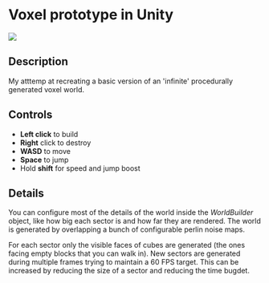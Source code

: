 # Voxel prototype in Unity

![](https://github.com/d-bucur/demos/raw/master/mycraft1.gif)


## Description
My atttemp at recreating a basic version of an 'infinite' procedurally generated voxel world.

## Controls
- **Left click** to build
- **Right** click to destroy
- **WASD** to move
- **Space** to jump
- Hold **shift** for speed and jump boost

## Details
You can configure most of the details of the world inside the *WorldBuilder* object, like how big each sector is and how far they are rendered. The world is generated by overlapping a bunch of configurable perlin noise maps.

For each sector only the visible faces of cubes are generated (the ones facing empty blocks that you can walk in). New sectors are generated during multiple frames trying to maintain a 60 FPS target. This can be increased by reducing the size of a sector and reducing the time bugdet.